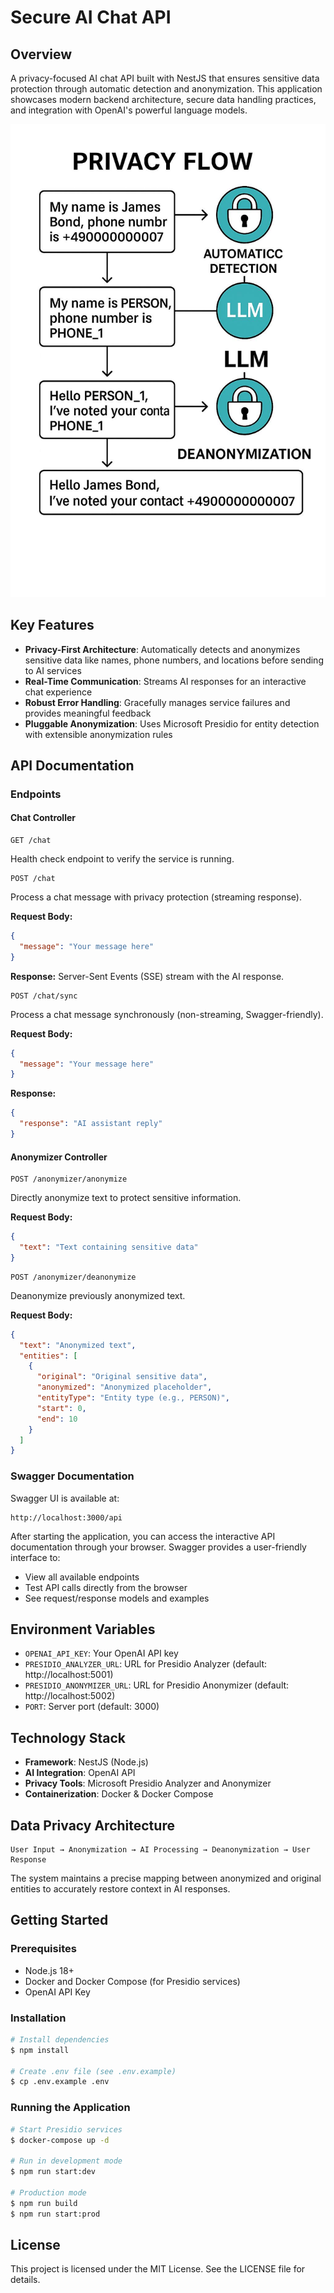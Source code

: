 # Secure AI Chat API


## Overview

A privacy-focused AI chat API built with NestJS that ensures sensitive data protection through automatic detection and anonymization. This application showcases modern backend architecture, secure data handling practices, and integration with OpenAI's powerful language models.

![Application Screenshot](assets/image.png)

## Key Features

- **Privacy-First Architecture**: Automatically detects and anonymizes sensitive data like names, phone numbers, and locations before sending to AI services
- **Real-Time Communication**: Streams AI responses for an interactive chat experience
- **Robust Error Handling**: Gracefully manages service failures and provides meaningful feedback
- **Pluggable Anonymization**: Uses Microsoft Presidio for entity detection with extensible anonymization rules

## API Documentation

### Endpoints

#### Chat Controller

```
GET /chat
```
Health check endpoint to verify the service is running.

```
POST /chat
```
Process a chat message with privacy protection (streaming response).

**Request Body:**
```json
{
  "message": "Your message here"
}
```

**Response:**
Server-Sent Events (SSE) stream with the AI response.

```
POST /chat/sync
```
Process a chat message synchronously (non-streaming, Swagger-friendly).

**Request Body:**
```json
{
  "message": "Your message here"
}
```

**Response:**
```json
{
  "response": "AI assistant reply"
}
```

#### Anonymizer Controller

```
POST /anonymizer/anonymize
```
Directly anonymize text to protect sensitive information.

**Request Body:**
```json
{
  "text": "Text containing sensitive data"
}
```

```
POST /anonymizer/deanonymize
```
Deanonymize previously anonymized text.

**Request Body:**
```json
{
  "text": "Anonymized text",
  "entities": [
    {
      "original": "Original sensitive data",
      "anonymized": "Anonymized placeholder",
      "entityType": "Entity type (e.g., PERSON)",
      "start": 0,
      "end": 10
    }
  ]
}
```

### Swagger Documentation

Swagger UI is available at:
```
http://localhost:3000/api
```

After starting the application, you can access the interactive API documentation through your browser. Swagger provides a user-friendly interface to:
- View all available endpoints
- Test API calls directly from the browser
- See request/response models and examples

## Environment Variables

- `OPENAI_API_KEY`: Your OpenAI API key
- `PRESIDIO_ANALYZER_URL`: URL for Presidio Analyzer (default: http://localhost:5001)
- `PRESIDIO_ANONYMIZER_URL`: URL for Presidio Anonymizer (default: http://localhost:5002)
- `PORT`: Server port (default: 3000)

## Technology Stack

- **Framework**: NestJS (Node.js)
- **AI Integration**: OpenAI API
- **Privacy Tools**: Microsoft Presidio Analyzer and Anonymizer
- **Containerization**: Docker & Docker Compose

## Data Privacy Architecture

```
User Input → Anonymization → AI Processing → Deanonymization → User Response
```

The system maintains a precise mapping between anonymized and original entities to accurately restore context in AI responses.

## Getting Started

### Prerequisites

- Node.js 18+
- Docker and Docker Compose (for Presidio services)
- OpenAI API Key

### Installation

```bash
# Install dependencies
$ npm install

# Create .env file (see .env.example)
$ cp .env.example .env
```

### Running the Application

```bash
# Start Presidio services
$ docker-compose up -d

# Run in development mode
$ npm run start:dev

# Production mode
$ npm run build
$ npm run start:prod
```

## License

This project is licensed under the MIT License. See the LICENSE file for details.
